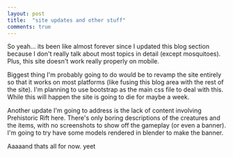 ```yaml
---
layout: post
title:  "site updates and other stuff"
comments: true
---
```


So yeah... its been like almost forever since I updated this blog section because I don't really talk about most topics in detail (except mosquitoes). Plus, this site doesn't work really properly on mobile.

Biggest thing I'm probably going to do would be to revamp the site entirely so that it works on most platforms (like fusing this blog area with the rest of the site). I'm planning to use bootstrap as the main css file to deal with this. While this will happen the site is going to die for maybe a week. 

Another update I'm going to address is the lack of content involving Prehistoric Rift here. There's only boring descriptions of the creatures and the items, with no screenshots to show off the gameplay (or even a banner). I'm going to try have some models rendered in blender to make the banner.

Aaaaand thats all for now. yeet